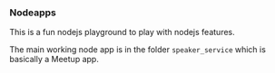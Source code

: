 ### Nodeapps

This is a fun nodejs playground to play with nodejs features.

The main working node app is in the folder `speaker_service` which is basically a Meetup app.


